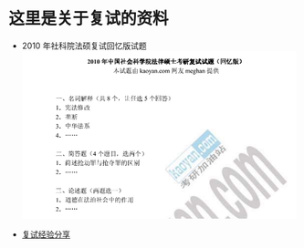 # 这里是关于复试的资料

- 2010 年社科院法硕复试回忆版试题  
![retest](./kaoyan.png)

- [复试经验分享](http://www.sohu.com/a/126519496_101285)